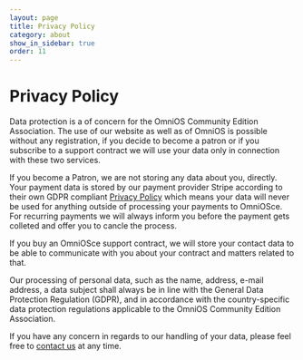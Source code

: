 ```yaml
---
layout: page
title: Privacy Policy
category: about
show_in_sidebar: true
order: 11
---
```


# Privacy Policy

Data protection is a of concern for the OmniOS Community Edition Association. The use of
our website as well as of OmniOS is possible without any registration, if
you decide to become a patron or if you subscribe to a support contract 
we will use your data only in connection with these two services.

If you become a Patron, we are not storing any data about you, directly.
Your payment data is stored by our payment provider Stripe according to
their own GDPR compliant [Privacy Policy](https://stripe.com/ch/privacy)
which means your data will never be used for anything outside of processing
your payments to OmniOSce. For recurring payments we will always inform you
before the payment gets colleted and offer you to cancle the process.

If you buy an OmniOSce support contract, we will store your contact data
to be able to communicate with you about your contract and matters related
to that.

Our processing of personal data, such as the name, address, e-mail
address, a data subject shall always be in line with
the General Data Protection Regulation (GDPR), and in accordance with the
country-specific data protection regulations applicable to the OmniOS
Community Edition Association.

If you have any concern in regards to our handling of your data, please feel
free to [contact us](contact) at any time.
